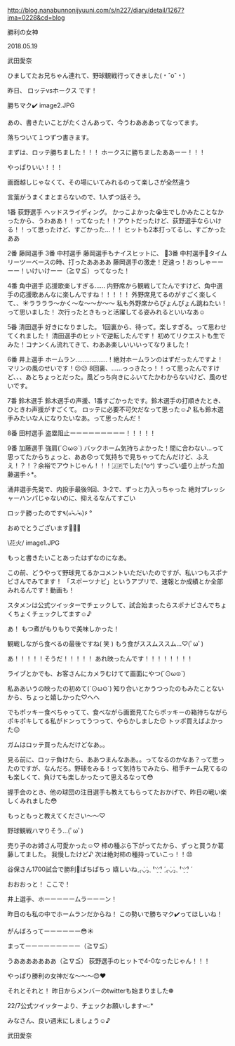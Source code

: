 http://blog.nanabunnonijyuuni.com/s/n227/diary/detail/1267?ima=0228&cd=blog






勝利の女神

2018.05.19

武田愛奈





ひましてたお兄ちゃん連れて、野球観戦行ってきました(﹡ˆoˆ﹡)



昨日、
ロッテvsホークス
です！




勝ちマク✔️
image2.JPG







あの、書きたいことがたくさんあって、今うわあああってなってます。

落ちついて１つずつ書きます。








まずは、ロッテ勝ちました！！！
ホークスに勝ちましたああーー！！！








やっぱりいい！！！

画面越しじゃなくて、その場にいてみれるのって楽しさが全然違う



言葉がうまくまとまらないので、1人ずつ話そう。






1番 荻野選手
ヘッドスライディング。
かっこよかった😭生でしかみたことなかったから、うわああ！！ってなった！！アウトだったけど、荻野選手ならいける！！って思ったけど、すごかった…！！
ヒットも2本打ってるし、すごかったああ


2番 藤岡選手   3番 中村選手
藤岡選手もナイスヒットに、
👑3番 中村選手👑タイムリーツーベースの時、打ったああああ
藤岡選手の激走！足速っ！おっしゃーーーー！いけいけーー（≧∇≦）ってなった！


4番 角中選手
応援歌楽しすぎる……
内野席から観戦してたんですけど、角中選手の応援歌あんなに楽しんですね！！！！！
外野席見てるのがすごく楽しくて、、☀️ララララ〜かく〜な〜〜か〜〜
私も外野席からぴょんぴょん跳ねたい！って思いました！
次行ったときもっと活躍してる姿みれるといいなあ☺️


5番 清田選手
好きになりました。
1回裏から、待って。楽しすぎる。って思わせてくれました！
清田選手のヒットで逆転したんです！
初めてリクエストも生でみた！コナンくん流れてきて、わああ楽しいいいってなりました！


6番 井上選手
ホームラン………………！絶対ホームランのはずだったんですよ！
マリンの風のせいです！😕😕
8回裏、……っっきたっ！！って思ったんですけど、、、あとちょっとだった。風どっち向きにふいてたかわからないけど、風のせいです。


7番 鈴木選手
鈴木選手の声援、1番すごかったです。鈴木選手の打順きたとき、ひときわ声援がすごくて。
ロッテに必要不可欠だなって思った☺️♪
私も鈴木選手みたいな人になりたいなあ。って思ったんだ！


8番 田村選手
盗塁阻止ーーーーーーーーー！！！！！


9番 加藤選手
強肩(´⊙ω⊙`)
バックホーム気持ちよかった！間に合わない…って思ってたからちょっと、ああ😞って気持ちで見ちゃってたんだけど、ふええ！？！？余裕でアウトじゃん！！！🇯🇵でした(*^o^*)
すっごい盛り上がった加藤選手✧︎*。




涌井選手先発で、内投手最後9回、3-2で、ずっと力入っちゃった
絶対プレッシャーハンパじゃないのに、抑えるなんてすごい









ロッテ勝ったのです٩(๑˃̵ᴗ˂̵๑)۶ °

おめでとうございます🎈🎉🎉


\花火/
image1.JPG








もっと書きたいことあったはずなのになあ。








この前、どうやって野球見てるかコメントいただいたのですが、私いつもスポナビさんでみてます！
「スポーツナビ」というアプリで、速報とか成績とか全部みれるんです！動画も！

スタメンは公式ツイッターでチェックして、試合始まったらスポナビさんでちょくちょくチェックしてます☺️♪








あ！
もつ煮がもりもりで美味しかった！

観戦しながら食べるの最後ですね( 笑 )
もう食がススムススム…♡(ﾟωﾟ)







あ！！！！！そうだ！！！！！
あれ映ったんです！！！！！！！！

ライブとかでも、お客さんにカメラむけてて画面にやつ(´⊙ω⊙`)


私ああいうの映ったの初めて(´⊙ω⊙`)
知り合いとかうつったのもみたことないから、ちょっと嬉しかった♡へへ

でもポッキー食べちゃってて、食べながら画面見てたらポッキーの箱持ちながらポキポキしてる私がドンってうつって、やらかしました😔
トッポ買えばよかった😔



ガムはロッテ買ったんだけどなあ。。










見る前に、ロッテ負けたら、ああつまんなああ。。ってなるのかなあ？って思ったのですが、なんだろ。野球をみる！って気持ちでみたら、相手チーム見てるのも楽しくて、負けても楽しかったって思えるなって😳



握手会のとき、他の球団の注目選手も教えてもらってたおかげで、昨日の戦い楽しくみれました😳

もっともっと教えてください〜〜♡







野球観戦ハマりそう…(ﾟωﾟ)







売り子のお姉さん可愛かった☺️♡
柿の種ぶら下がってたから、ずっと買うか葛藤してました。
我慢したけど♪
次は絶対柿の種持っていこっ！！😠







谷保さん1700試合で勝利🏅ぱちぱちっ
嬉しいねˏ₍⸜̠̇⸝̠̇₎ˎ ̀⁽⸌̠̇⸍̠̇⁾ ́ˏ₍⸜̠̇⸝̠̇₎ˎ ̀⁽⸌̠̇⸍̠̇⁾ ́











おおおっと！
ここで！

井上選手、ホーーーーームラーーーン！



昨日のも私の中でホームランだからね！
この勢いで勝ちマク✔️ってほしいね！



がんばろってーーーーーー😳☀️










まってーーーーーーーーー（≧∇≦）

うあああああああ（≧∇≦）
荻野選手のヒットで4-0なったじゃん！！！




やっぱり勝利の女神だな〜〜〜😊❤️
















それとそれと！
昨日からメンバーのtwitterも始まりました❁︎

22/7公式ツイッターより、チェックお願いします⑅︎◡̈︎*






みなさん、良い週末にしましょう☺️♪


武田愛奈